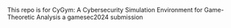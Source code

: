 This repo is for CyGym: A Cybersecurity Simulation Environment for Game-Theoretic Analysis a gamesec2024 submission
